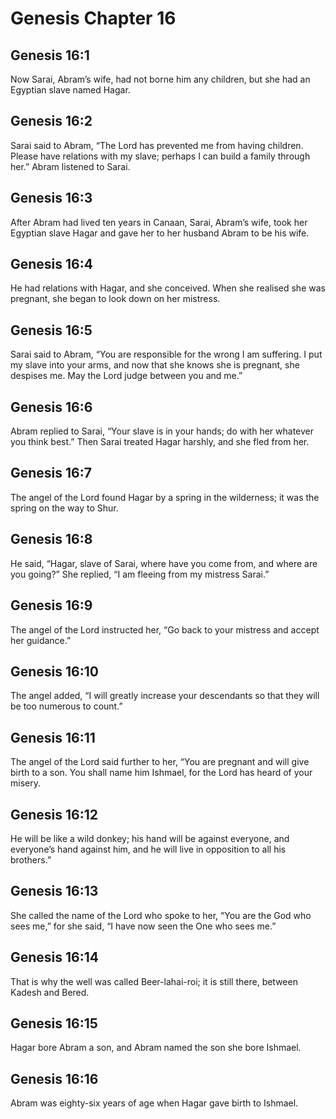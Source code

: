 # Genesis Chapter 16

## Genesis 16:1
Now Sarai, Abram’s wife, had not borne him any children, but she had an Egyptian slave named Hagar.

## Genesis 16:2
Sarai said to Abram, “The Lord has prevented me from having children. Please have relations with my slave; perhaps I can build a family through her.” Abram listened to Sarai.

## Genesis 16:3
After Abram had lived ten years in Canaan, Sarai, Abram’s wife, took her Egyptian slave Hagar and gave her to her husband Abram to be his wife.

## Genesis 16:4
He had relations with Hagar, and she conceived. When she realised she was pregnant, she began to look down on her mistress.

## Genesis 16:5
Sarai said to Abram, “You are responsible for the wrong I am suffering. I put my slave into your arms, and now that she knows she is pregnant, she despises me. May the Lord judge between you and me.”

## Genesis 16:6
Abram replied to Sarai, “Your slave is in your hands; do with her whatever you think best.” Then Sarai treated Hagar harshly, and she fled from her.

## Genesis 16:7
The angel of the Lord found Hagar by a spring in the wilderness; it was the spring on the way to Shur.

## Genesis 16:8
He said, “Hagar, slave of Sarai, where have you come from, and where are you going?” She replied, “I am fleeing from my mistress Sarai.”

## Genesis 16:9
The angel of the Lord instructed her, “Go back to your mistress and accept her guidance.”

## Genesis 16:10
The angel added, “I will greatly increase your descendants so that they will be too numerous to count.”

## Genesis 16:11
The angel of the Lord said further to her, “You are pregnant and will give birth to a son. You shall name him Ishmael, for the Lord has heard of your misery.

## Genesis 16:12
He will be like a wild donkey; his hand will be against everyone, and everyone’s hand against him, and he will live in opposition to all his brothers.”

## Genesis 16:13
She called the name of the Lord who spoke to her, “You are the God who sees me,” for she said, “I have now seen the One who sees me.”

## Genesis 16:14
That is why the well was called Beer-lahai-roi; it is still there, between Kadesh and Bered.

## Genesis 16:15
Hagar bore Abram a son, and Abram named the son she bore Ishmael.

## Genesis 16:16
Abram was eighty-six years of age when Hagar gave birth to Ishmael.
